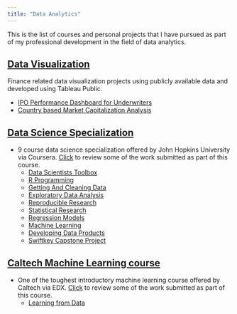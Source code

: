 ```yaml
---
title: "Data Analytics"
---
```


This is the list of courses and personal projects that I have pursued as part of my professional development in the field of data analytics.

## [Data Visualization](datavisualization)
Finance related data visualization projects using publicly available data and developed using Tableau Public.

  + [IPO Performance Dashboard for Underwriters][12]
  + [Country based Market Capitalization Analysis][12]

## [Data Science Specialization](datasciencespecialization)

- 9 course data science specialization offered by John Hopkins University via Coursera. [Click](datasciencespecialization) to review some of the work submitted as part of this course.
   + [Data Scientists Toolbox][1]
   + [R Programming][2]
   + [Getting And Cleaning Data][3]
   + [Exploratory Data Analysis][4]
   + [Reproducible Research][5]
   + [Statistical Research][6]
   + [Regression Models][7]
   + [Machine Learning][8]
   + [Developing Data Products][9]
   + [Swiftkey Capstone Project][10]

## [Caltech Machine Learning course](caltechmachinelearning)
-  One of the toughest introductory machine learning course offered by Caltech via EDX. [Click](caltechmachinelearning) to review some of the work submitted as part of this course.
   + [Learning from Data][11]

[1]: https://www.coursera.org/course/datascitoolbox
[2]: https://www.coursera.org/course/rprog
[3]: https://www.coursera.org/course/getdata
[4]: https://www.coursera.org/course/exdata
[5]: https://www.coursera.org/course/repdata
[6]: https://www.coursera.org/course/statinference
[7]: https://www.coursera.org/course/regmods
[8]: https://www.coursera.org/course/predmachlearn
[9]: https://www.coursera.org/course/devdataprod
[10]: https://www.coursera.org/course/dsscapstone
[11]: https://work.caltech.edu/lectures.html
[12]: https://public.tableau.com/profile/domr#!/
